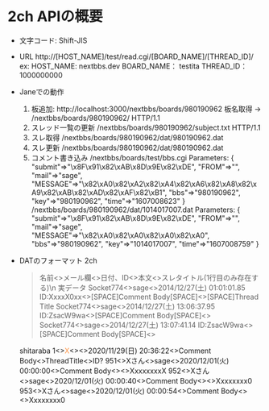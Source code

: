 # 2ch APIの概要

- 文字コード: Shift-JIS
- URL http://[HOST_NAME]/test/read.cgi/[BOARD_NAME]/[THREAD_ID]/
  ex:
    HOST_NAME: nextbbs.dev
    BOARD_NAME： testita
    THREAD_ID： 1000000000
- Janeでの動作
  1. 板追加: http://localhost:3000/nextbbs/boards/980190962
     板名取得 -> /nextbbs/boards/980190962/  HTTP/1.1
  2. スレッド一覧の更新
     /nextbbs/boards/980190962/subject.txt HTTP/1.1
  3. スレ取得
     /nextbbs/boards/980190962/dat/980190962.dat
  4. スレ更新
     /nextbbs/boards/980190962/dat/980190962.dat
  5. コメント書き込み
     /nextbbs/boards/test/bbs.cgi
     Parameters: {
       "submit"=>"\x8F\x91\x82\xAB\x8D\x9E\x82\xDE",
       "FROM"=>"",
       "mail"=>"sage",
       "MESSAGE"=>"\x82\xA0\x82\xA2\x82\xA4\x82\xA6\x82\xA8\x82\xA9\x82\xAB\x82\xAD\x82\xAF\x82\xB1",
       "bbs"=>"980190962",
       "key"=>"980190962",
       "time"=>"1607008623"
     }
     /nextbbs/boards/980190962/dat/1014017007.dat
     Parameters: {
       "submit"=>"\x8F\x91\x82\xAB\x8D\x9E\x82\xDE",
       "FROM"=>"",
       "mail"=>"sage",
       "MESSAGE"=>"\x82\xA0\x82\xA0\x82\xA0\x82\xA0",
       "bbs"=>"980190962",
       "key"=>"1014017007",
       "time"=>"1607008759"
     }
- DATのフォーマット
  2ch
  > 名前<>メール欄<>日付、ID<>本文<>スレタイトル(1行目のみ存在する)\n
  実データ
  > Socket774<>sage<>2014/12/27(土) 01:01:01.85 ID:XxxxX0xx<>[SPACE]Comment Body[SPACE]<>[SPACE]Thread Title
  > Socket774<>sage<>2014/12/27(土) 13:06:37.95 ID:ZsacW9wa<>[SPACE]Comment Body[SPACE]<>
  > Socket774<>sage<>2014/12/27(土) 13:07:41.14 ID:ZsacW9wa<>[SPACE]Comment Body[SPACE]<>

  shitaraba
  1<><font color="#FF9446">X</font><><>2020/11/29(日) 20:36:22<>Comment Body<>ThreadTitle<>ID?
  951<>Xさん<>sage<>2020/12/01(火) 00:00:00<>Comment Body<><>XxxxxxxxX
  952<>Xさん<>sage<>2020/12/01(火) 00:00:40<>Comment Body<><>Xxxxxxxx0
  953<>Xさん<>sage<>2020/12/01(火) 00:00:54<>Comment Body<><>Xxxxxxxx0
